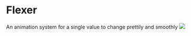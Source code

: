 # Flexer
An animation system for a single value to change prettily and smoothly
[![](https://jitpack.io/v/Hamster5295/Flexer.svg)](https://jitpack.io/#Hamster5295/Flexer)